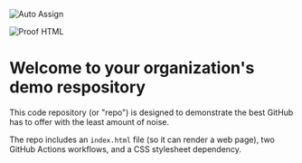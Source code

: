 ![Auto Assign](https://github.com/ST455-RL-Group/demo-repository/actions/workflows/auto-assign.yml/badge.svg)

![Proof HTML](https://github.com/ST455-RL-Group/demo-repository/actions/workflows/proof-html.yml/badge.svg)

# Welcome to your organization's demo respository
This code repository (or "repo") is designed to demonstrate the best GitHub has to offer with the least amount of noise.

The repo includes an `index.html` file (so it can render a web page), two GitHub Actions workflows, and a CSS stylesheet dependency.
